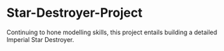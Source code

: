 # Star-Destroyer-Project
Continuing to hone modelling skills, this project entails building a detailed Imperial Star Destroyer.
